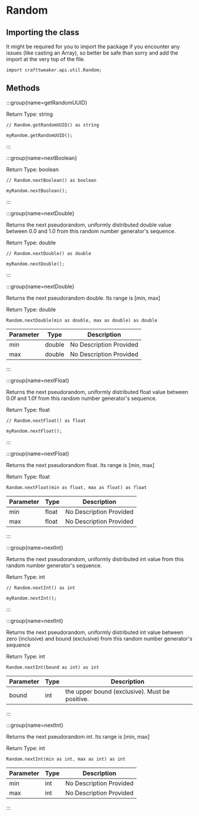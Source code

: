 # Random

## Importing the class

It might be required for you to import the package if you encounter any issues (like casting an Array), so better be safe than sorry and add the import at the very top of the file.
```zenscript
import crafttweaker.api.util.Random;
```


## Methods

:::group{name=getRandomUUID}

Return Type: string

```zenscript
// Random.getRandomUUID() as string

myRandom.getRandomUUID();
```

:::

:::group{name=nextBoolean}

Return Type: boolean

```zenscript
// Random.nextBoolean() as boolean

myRandom.nextBoolean();
```

:::

:::group{name=nextDouble}

Returns the next pseudorandom, uniformly distributed double value between 0.0 and 1.0 from this random number generator's sequence.

Return Type: double

```zenscript
// Random.nextDouble() as double

myRandom.nextDouble();
```

:::

:::group{name=nextDouble}

Returns the next pseudorandom double. Its range is [min, max]

Return Type: double

```zenscript
Random.nextDouble(min as double, max as double) as double
```

| Parameter | Type   | Description             |
| --------- | ------ | ----------------------- |
| min       | double | No Description Provided |
| max       | double | No Description Provided |


:::

:::group{name=nextFloat}

Returns the next pseudorandom, uniformly distributed float value between 0.0f and 1.0f from this random number generator's sequence.

Return Type: float

```zenscript
// Random.nextFloat() as float

myRandom.nextFloat();
```

:::

:::group{name=nextFloat}

Returns the next pseudorandom float. Its range is [min, max]

Return Type: float

```zenscript
Random.nextFloat(min as float, max as float) as float
```

| Parameter | Type  | Description             |
| --------- | ----- | ----------------------- |
| min       | float | No Description Provided |
| max       | float | No Description Provided |


:::

:::group{name=nextInt}

Returns the next pseudorandom, uniformly distributed int value from this random number generator's sequence.

Return Type: int

```zenscript
// Random.nextInt() as int

myRandom.nextInt();
```

:::

:::group{name=nextInt}

Returns the next pseudorandom, uniformly distributed int value between zero (inclusive) and bound (exclusive) from this random number generator's sequence

Return Type: int

```zenscript
Random.nextInt(bound as int) as int
```

| Parameter | Type | Description                                    |
| --------- | ---- | ---------------------------------------------- |
| bound     | int  | the upper bound (exclusive). Must be positive. |


:::

:::group{name=nextInt}

Returns the next pseudorandom int. Its range is [min, max]

Return Type: int

```zenscript
Random.nextInt(min as int, max as int) as int
```

| Parameter | Type | Description             |
| --------- | ---- | ----------------------- |
| min       | int  | No Description Provided |
| max       | int  | No Description Provided |


:::


